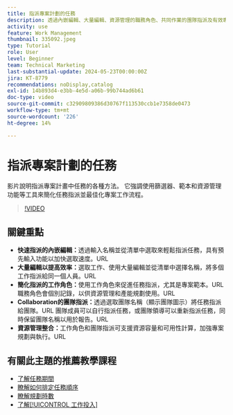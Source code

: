 ```yaml
---
title: 指派專案計劃的任務
description: 透過內嵌編輯、大量編輯、資源管理的職務角色、共同作業的團隊指派及有效專案計畫的資源容量計算，簡化Workfront中的任務指派。
activity: use
feature: Work Management
thumbnail: 335092.jpeg
type: Tutorial
role: User
level: Beginner
team: Technical Marketing
last-substantial-update: 2024-05-23T00:00:00Z
jira: KT-8779
recommendations: noDisplay,catalog
exl-id: 14b893d4-e3bb-4e5d-a06b-99b744ad6b61
doc-type: video
source-git-commit: c32909809386d30767f113530ccb1e7358de0473
workflow-type: tm+mt
source-wordcount: '226'
ht-degree: 14%

---
```


# 指派專案計劃的任務

影片說明指派專案計畫中任務的各種方法。 它強調使用篩選器、範本和資源管理功能等工具來簡化任務指派並最佳化專案工作流程。


>[!VIDEO](https://video.tv.adobe.com/v/335092/?quality=12&learn=on&enablevpops)

## 關鍵重點

* **快速指派的內嵌編輯：**&#x200B;透過輸入名稱並從清單中選取來輕鬆指派任務，具有預先輸入功能以加快選取速度。&#x200B;URL
* **大量編輯以提高效率：**&#x200B;選取工作、使用大量編輯並從清單中選擇名稱，將多個工作指派給同一個人員。&#x200B;URL
* **簡化指派的工作角色：**&#x200B;使用工作角色來促進任務指派，尤其是專案範本。&#x200B;URL 職務角色會個別記錄，以供資源管理和產能規劃使用。&#x200B;URL
* **Collaboration的團隊指派：**&#x200B;透過選取團隊名稱（顯示團隊圖示）將任務指派給團隊。&#x200B;URL 團隊成員可以自行指派任務，或團隊領導可以重新指派任務，同時保留團隊名稱以用於報告。&#x200B;URL
* **資源管理整合：**&#x200B;工作角色和團隊指派可支援資源容量和可用性計算，加強專案規劃與執行。&#x200B;URL


## 有關此主題的推薦教學課程

* [了解任務期間](/help/manage-work/tasks/understand-task-durations.md)
* [瞭解如何排定任務順序](/help/manage-work/tasks/learn-to-sequence-tasks.md)
* [瞭解規劃時數](/help/manage-work/tasks/understand-planned-hours.md)
* [了解[!UICONTROL 工作投入]](/help/manage-work/tasks/understand-work-effort.md)

